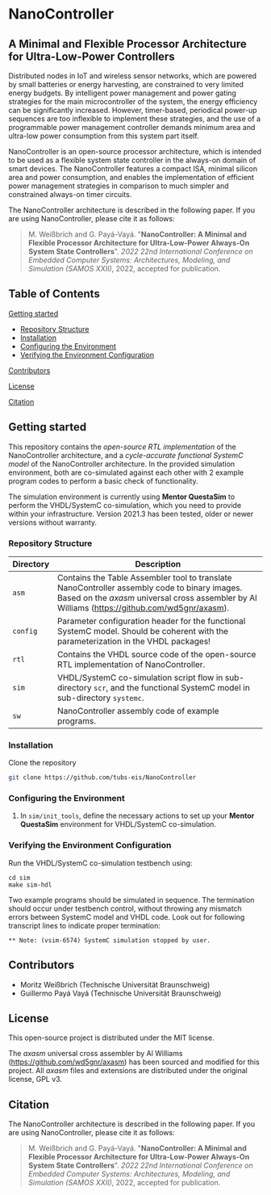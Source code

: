 # NanoController
A Minimal and Flexible Processor Architecture for Ultra-Low-Power Controllers
---
Distributed nodes in IoT and wireless sensor networks, which are powered by small batteries or energy harvesting, are constrained to very limited energy budgets.
	By intelligent power management and power gating strategies for the main microcontroller of the system, the energy efficiency can be significantly increased.
	However, timer-based, periodical power-up sequences are too inflexible to implement these strategies, and the use of a programmable power management controller demands minimum area and ultra-low power consumption from this system part itself.

NanoController is an open-source processor architecture, which is intended to be used as a flexible system state controller in the always-on domain of smart devices.
	The NanoController features a compact ISA, minimal silicon area and power consumption, and enables the implementation of efficient power management strategies in comparison to much simpler and constrained always-on timer circuits.
  
The NanoController architecture is described in the following paper. If you are using NanoController, please cite it as follows:
>M. Weißbrich and G. Payá-Vayá.
>"**NanoController: A Minimal and Flexible Processor Architecture for Ultra-Low-Power Always-On System State Controllers**".
>*2022 22nd International Conference on Embedded Computer Systems: Architectures, Modeling, and Simulation (SAMOS XXII)*, 2022, accepted for publication.


## Table of Contents

[Getting started](#Getting-started)

- [Repository Structure](#Repository-Structure)
- [Installation](#Installation)
- [Configuring the Environment](#Configuring-the-Environment)
- [Verifying the Environment Configuration](#Verifying-the-Environment-Configuration)

[Contributors](#Contributors)

[License](#License)

[Citation](#Citation)

## Getting started

This repository contains the *open-source RTL implementation* of the NanoController architecture, and a *cycle-accurate functional SystemC model* of the NanoController architecture. In the provided simulation environment, both are co-simulated against each other with 2 example program codes to perform a basic check of functionality.

The simulation environment is currently using **Mentor QuestaSim** to perform the VHDL/SystemC co-simulation, which you need to provide within your infrastructure. Version 2021.3 has been tested, older or newer versions without warranty.

### Repository Structure

| Directory | Description |
|-----------|-------------|
| `asm` | Contains the Table Assembler tool to translate NanoController assembly code to binary images. Based on the *axasm* universal cross assembler by Al Williams (https://github.com/wd5gnr/axasm). |
| `config` | Parameter configuration header for the functional SystemC model. Should be coherent with the parameterization in the VHDL packages! |
| `rtl` | Contains the VHDL source code of the open-source RTL implementation of NanoController. |
| `sim` | VHDL/SystemC co-simulation script flow in sub-directory `scr`, and the functional SystemC model in sub-directory `systemc`. |
| `sw` | NanoController assembly code of example programs. |

### Installation

Clone the repository

```bash
git clone https://github.com/tubs-eis/NanoController
```

### Configuring the Environment

1. In `sim/init_tools`, define the necessary actions to set up your **Mentor QuestaSim** environment for VHDL/SystemC co-simulation.

### Verifying the Environment Configuration

Run the VHDL/SystemC co-simulation testbench using:

```
cd sim
make sim-hdl
```

Two example programs should be simulated in sequence. The termination should occur under testbench control, without throwing any mismatch errors between SystemC model and VHDL code. Look out for following transcript lines to indicate proper termination:

```
** Note: (vsim-6574) SystemC simulation stopped by user.
```

## Contributors

- Moritz Weißbrich (Technische Universität Braunschweig)
- Guillermo Payá Vayá (Technische Universität Braunschweig)

## License

This open-source project is distributed under the MIT license.

The *axasm* universal cross assembler by Al Williams (https://github.com/wd5gnr/axasm) has been sourced and modified for this project. All *axasm* files and extensions are distributed under the original license, GPL v3.

## Citation

The NanoController architecture is described in the following paper. If you are using NanoController, please cite it as follows:
>M. Weißbrich and G. Payá-Vayá.
>"**NanoController: A Minimal and Flexible Processor Architecture for Ultra-Low-Power Always-On System State Controllers**".
>*2022 22nd International Conference on Embedded Computer Systems: Architectures, Modeling, and Simulation (SAMOS XXII)*, 2022, accepted for publication.

